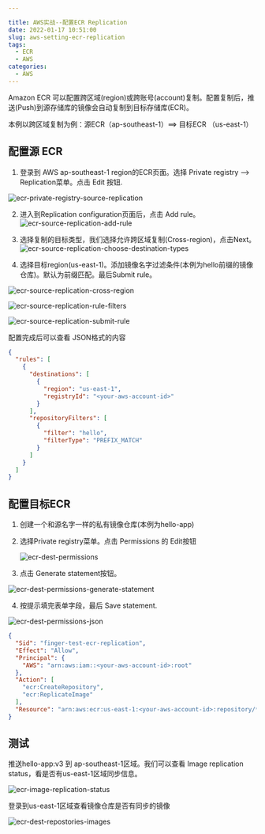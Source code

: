 ```yaml
---

title: AWS实战--配置ECR Replication
date: 2022-01-17 10:51:00
slug: aws-setting-ecr-replication
tags:
  - ECR
  - AWS
categories:
  - AWS
---
```


Amazon ECR 可以配置跨区域(region)或跨账号(account)复制。配置复制后，推送(Push)到源存储库的镜像会自动复制到目标存储库(ECR)。

本例以跨区域复制为例：源ECR（ap-southeast-1）==> 目标ECR （us-east-1）


## 配置源 ECR
1. 登录到 AWS ap-southeast-1 region的ECR页面。选择 Private registry --> Replication菜单。点击 Edit 按钮.

![ecr-private-registry-source-replication](imgs/ecr-source-replication.png)

2. 进入到Replication configuration页面后，点击 Add rule。
![ecr-source-replication-add-rule](imgs/ecr-source-replication-add-rule.png)

3. 选择复制的目标类型，我们选择允许跨区域复制(Cross-region)，点击Next。
![ecr-source-replication-choose-destination-types](imgs/ecr-source-replication-choose-destination-types.png)

4. 选择目标region(us-east-1)。添加镜像名字过滤条件(本例为hello前缀的镜像仓库)。默认为前缀匹配。最后Submit rule。

![ecr-source-replication-cross-region](imgs/ecr-source-replication-cross-region.png)

![ecr-source-replication-rule-filters](imgs/ecr-source-replication-rule-filters.png)

![ecr-source-replication-submit-rule](imgs/ecr-source-replication-submit-rule.png)

配置完成后可以查看 JSON格式的内容
```json
{
  "rules": [
    {
      "destinations": [
        {
          "region": "us-east-1",
          "registryId": "<your-aws-account-id>"
        }
      ],
      "repositoryFilters": [
        {
          "filter": "hello",
          "filterType": "PREFIX_MATCH"
        }
      ]
    }
  ]
}
```
## 配置目标ECR

1. 创建一个和源名字一样的私有镜像仓库(本例为hello-app)

2. 选择Private registry菜单。点击 Permissions 的 Edit按钮

   ![ecr-dest-permissions](imgs/ecr-dest-permissions.png)

3.  点击 Generate statement按钮。

   ![ecr-dest-permissions-generate-statement](imgs/ecr-dest-permissions-generate-statement.png)

4.  按提示填完表单字段，最后 Save statement.

![ecr-dest-permissions-json](imgs/ecr-dest-permissions-json.png)

```json
{
  "Sid": "finger-test-ecr-replication",
  "Effect": "Allow",
  "Principal": {
    "AWS": "arn:aws:iam::<your-aws-account-id>:root"
  },
  "Action": [
    "ecr:CreateRepository",
    "ecr:ReplicateImage"
  ],
  "Resource": "arn:aws:ecr:us-east-1:<your-aws-account-id>:repository/*"
}
```

## 测试

推送hello-app:v3 到 ap-southeast-1区域。我们可以查看 Image replication status，看是否有us-east-1区域同步信息。

![ecr-image-replication-status](imgs/ecr-image-replication-status.png)

登录到us-east-1区域查看镜像仓库是否有同步的镜像

![ecr-dest-repostories-images](imgs/ecr-dest-repostories-images.png)